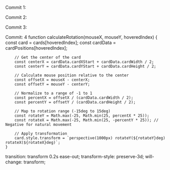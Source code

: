 Commit 1:

Commit 2:




Commit 3:



Commit: 4
        function calculateRotation(mouseX, mouseY, hoveredIndex) {
        const card = cards[hoveredIndex];
        const cardData = cardPositions[hoveredIndex];

        // Get the center of the card
        const centerX = cardData.cardXStart + cardData.cardWidth / 2;
        const centerY = cardData.cardYStart + cardData.cardHeight / 2;

        // Calculate mouse position relative to the center
        const offsetX = mouseX - centerX;
        const offsetY = mouseY - centerY;

        // Normalize to a range of -1 to 1
        const percentX = offsetX / (cardData.cardWidth / 2);
        const percentY = offsetY / (cardData.cardHeight / 2);

        // Map to rotation range (-15deg to 15deg)
        const rotateY = Math.max(-25, Math.min(25, percentX * 25));
        const rotateX = Math.max(-25, Math.min(25, -percentY * 25)); // Negative for natural movement

        // Apply transformation
        card.style.transform = `perspective(1000px) rotateY(${rotateY}deg) rotateX(${rotateX}deg)`;
    }










transition: transform 0.2s ease-out;
        transform-style: preserve-3d;
        will-change: transform;


